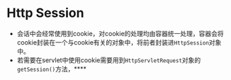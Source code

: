 # Http Session
- 会话中会经常使用到cookie，对cookie的处理均由容器统一处理，容器会将cookie封装在一个与cookie有关的对象中，将前者封装进`HttpSession`对象中。
- 若需要在servlet中使用cookie需要用到`HttpServletRequest`对象的`getSession()`方法，****